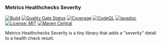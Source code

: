 ### Metrics Healthchecks Severity

[![Build](https://github.com/kiwiproject/metrics-healthchecks-severity/workflows/build/badge.svg)](https://github.com/kiwiproject/metrics-healthchecks-severity/actions?query=workflow%3Abuild)
[![Quality Gate Status](https://sonarcloud.io/api/project_badges/measure?project=kiwiproject_metrics-healthchecks-severity&metric=alert_status)](https://sonarcloud.io/dashboard?id=kiwiproject_metrics-healthchecks-severity)
[![Coverage](https://sonarcloud.io/api/project_badges/measure?project=kiwiproject_metrics-healthchecks-severity&metric=coverage)](https://sonarcloud.io/dashboard?id=kiwiproject_metrics-healthchecks-severity)
[![CodeQL](https://github.com/kiwiproject/metrics-healthchecks-severity/actions/workflows/codeql.yml/badge.svg)](https://github.com/kiwiproject/metrics-healthchecks-severity/actions/workflows/codeql.yml)
[![javadoc](https://javadoc.io/badge2/org.kiwiproject/metrics-healthchecks-severity/javadoc.svg)](https://javadoc.io/doc/org.kiwiproject/metrics-healthchecks-severity)
[![License: MIT](https://img.shields.io/badge/License-MIT-blue.svg)](https://opensource.org/licenses/MIT)
[![Maven Central](https://img.shields.io/maven-central/v/org.kiwiproject/metrics-healthchecks-severity)](https://central.sonatype.com/artifact/org.kiwiproject/metrics-healthchecks-severity/)

Metrics Healthchecks Severity is a tiny library that adds a "severity" detail
to a health check result.
